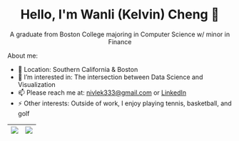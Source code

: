 <!--
**wanlikcheng/wanlikcheng** is a ✨ _special_ ✨ repository because its `README.md` (this file) appears on your GitHub profile.

Here are some ideas to get you started:

- 🔭 I’m currently working on ...
- 🌱 I’m currently learning ...
- 👯 I’m looking to collaborate on ...
- 🤔 I’m looking for help with ...
- 💬 Ask me about ...
- 📫 How to reach me: ...
- 😄 Pronouns: ...
- ⚡ Fun fact: ...

- for markdown ctrl+k, v shows side by side in VSCode
-->

<h1 style="text-align:center">Hello, I'm Wanli (Kelvin) Cheng 👋</h1>

<p align = "center">A graduate from Boston College majoring in Computer Science w/ minor in Finance </p>

About me:
- 📍 Location: Southern California & Boston
- 🌱 I’m interested in: The intersection between Data Science and Visualization
- 📫 Please reach me at: nivlek333@gmail.com or [LinkedIn](https://www.linkedin.com/in/wkcheng3/)
- ⚡ Other interests: Outside of work, I enjoy playing tennis, basketball, and golf


| <a><img align = "center" src="https://github-readme-stats.vercel.app/api?username=wanlikcheng&show_icons=true&bg_color=00000000"></a> | <a><img align = "center" src="https://github-readme-stats.vercel.app/api/top-langs/?username=wanlikcheng&layout=compact&bg_color=00000000" /></a> |
| ------------- | ------------- |


